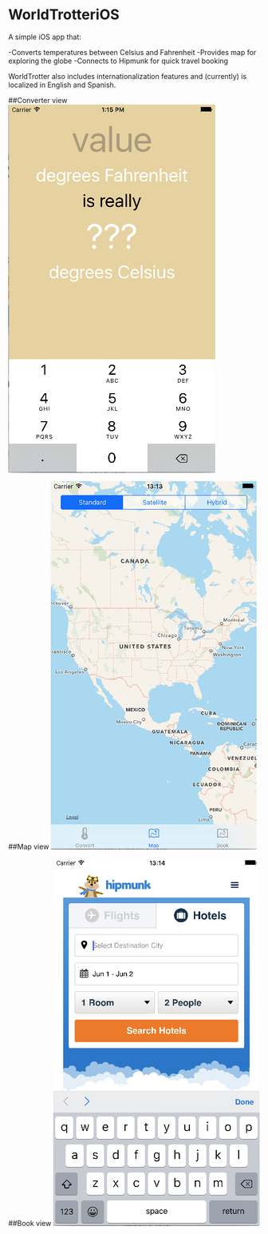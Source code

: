 # WorldTrotteriOS

A simple iOS app that:

-Converts temperatures between Celsius and Fahrenheit
-Provides map for exploring the globe
-Connects to Hipmunk for quick travel booking

WorldTrotter also includes internationalization features and (currently) is localized in English and Spanish.

##Converter view
![Converter View](converterview.png)

##Map view
![Map View](mapview.png)

##Book view
![Book View](bookview.png)
